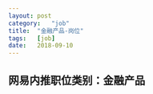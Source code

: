 ```yaml
---
layout:	post
category:	"job"
title:	"金融产品-岗位"
tags:	[job]
date:	2018-09-10
---
```

## 网易内推职位类别：金融产品
